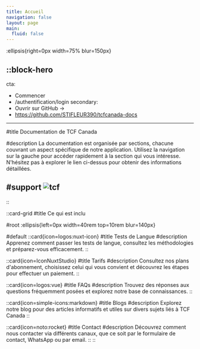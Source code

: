 ```yaml
---
title: Accueil
navigation: false
layout: page
main:
  fluid: false
---
```


:ellipsis{right=0px width=75% blur=150px}

::block-hero
---
cta:
  - Commencer
  - /authentification/login
secondary:
  - Ouvrir sur GitHub →
  - https://github.com/STIFLEUR390/tcfcanada-docs
---

#title
Documentation de TCF Canada

#description
La documentation est organisée par sections, chacune couvrant un aspect spécifique de notre application. Utilisez la navigation sur la gauche pour accéder rapidement à la section qui vous intéresse. N'hésitez pas à explorer le lien ci-dessus pour obtenir des informations détaillées.

#support
  ![tcf](img/02.jpg)
  ---

::

::card-grid
#title
Ce qui est inclu

#root
:ellipsis{left=0px width=40rem top=10rem blur=140px}

#default
  ::card{icon=logos:nuxt-icon}
  #title
  Tests de Langue
  #description
  Apprenez comment passer les tests de langue, consultez les méthodologies et préparez-vous efficacement.
  ::

  ::card{icon=IconNuxtStudio}
  #title
  Tarifs
  #description
  Consultez nos plans d'abonnement, choisissez celui qui vous convient et découvrez les étapes pour effectuer un paiement.
  ::

  ::card{icon=logos:vue}
  #title
  FAQs
  #description
  Trouvez des réponses aux questions fréquemment posées et explorez notre base de connaissances.
  ::

  ::card{icon=simple-icons:markdown}
  #title
  Blogs
  #description
  Explorez notre blog pour des articles informatifs et utiles sur divers sujets liés à TCF Canada
  ::

  ::card{icon=noto:rocket}
  #title
  Contact
  #description
  Découvrez comment nous contacter via différents canaux, que ce soit par le formulaire de contact, WhatsApp ou par email.
  ::
::
